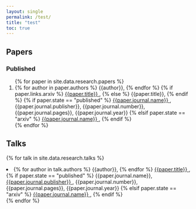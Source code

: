 ```yaml
---
layout: single
permalink: /test/
title: "test"
toc: true
---
```



## Papers

### Published

<ol>
{% for paper in site.data.research.papers %}
  <li>
    {% for author in paper.authors %}
        {{author}},
    {% endfor %}
    {% if paper.links.arxiv %}
        <a href="{{ paper.links.arxiv }}">
        {{paper.title}}
        </a>,
    {% else %}
        {{paper.title}},
    {% endif %}    
    {% if paper.state == "published" %}
        <a href="{{ paper.links.journal }}">
        {{paper.journal.name}}
        </a>,
        {{paper.journal.publisher}},
        {{paper.journal.number}}, 
        {{paper.journal.pages}}, 
        {{paper.journal.year}}
    {% elsif paper.state == "arxiv" %}
        <a href="{{ paper.links.arxiv }}">
            {{paper.journal.name}}
        </a>, 
    {% endif %}
  </li>
{% endfor %}
</ol>

## Talks

{% for talk in site.data.research.talks %}
  <li>
    {% for author in talk.authors %}
        {{author}},
    {% endfor %}
    <a href="{{ paper.links.arxiv }}">
    {{paper.title}}
    </a>,
    {% if paper.state == "published" %}
        {{paper.journal.name}},
        <a href="{{ paper.links.journal }}">
        {{paper.journal.publisher}}
        </a>,
        {{paper.journal.number}}, 
        {{paper.journal.pages}}, 
        {{paper.journal.year}}   
    {% elsif paper.state == "arxiv" %}
        <a href="{{ paper.links.arxiv }}">
            {{paper.journal.name}}
        </a>, 
    {% endif %}
  </li>
{% endfor %}
